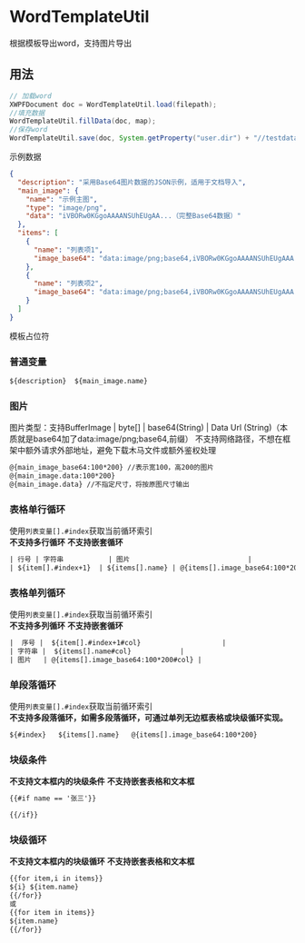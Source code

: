 # WordTemplateUtil

根据模板导出word，支持图片导出

## 用法

```java
// 加载word
XWPFDocument doc = WordTemplateUtil.load(filepath);
//填充数据
WordTemplateUtil.fillData(doc, map);
//保存word
WordTemplateUtil.save(doc, System.getProperty("user.dir") + "//testdata//result.docx");
```
示例数据

```json
{
  "description": "采用Base64图片数据的JSON示例，适用于文档导入",
  "main_image": {
    "name": "示例主图",
    "type": "image/png",
    "data": "iVBORw0KGgoAAAANSUhEUgAA...（完整Base64数据）"
  },
  "items": [
    {
      "name": "列表项1",
      "image_base64": "data:image/png;base64,iVBORw0KGgoAAAANSUhEUgAAA...（缩略）"
    },
    {
      "name": "列表项2",
      "image_base64": "data:image/png;base64,iVBORw0KGgoAAAANSUhEUgAAA...（缩略）"
    }
  ]
}
```
模板占位符
### 普通变量
```txt
${description}  ${main_image.name}
```
### 图片
图片类型：支持BufferImage | byte[] | base64(String) | Data Url (String)（本质就是base64加了data:image/png;base64,前缀）
 不支持网络路径，不想在框架中额外请求外部地址，避免下载木马文件或额外鉴权处理
```txt
@{main_image_base64:100*200} //表示宽100，高200的图片 
@{main_image.data:100*200}
@{main_image.data} //不指定尺寸，将按原图尺寸输出
```
### 表格单行循环
使用`列表变量[].#index`获取当前循环索引    
**不支持多行循环**
**不支持嵌套循环**
```txt
| 行号 | 字符串           | 图片                             |
| ${item[].#index+1}  | ${items[].name} | @{items[].image_base64:100*200} |
```

### 表格单列循环
使用`列表变量[].#index`获取当前循环索引    
**不支持多列循环**
**不支持嵌套循环**
```txt
|  序号 |  ${item[].#index+1#col}                    |
| 字符串 |  ${items[].name#col}            |
| 图片   | @{items[].image_base64:100*200#col} |
```
### 单段落循环
使用`列表变量[].#index`获取当前循环索引    
**不支持多段落循环，如需多段落循环，可通过单列无边框表格或块级循环实现。**
```txt
${#index}   ${items[].name}   @{items[].image_base64:100*200}
```
### 块级条件
**不支持文本框内的块级条件**
**不支持嵌套表格和文本框**
```txt
{{#if name == '张三'}}

{{/if}}

```
### 块级循环
**不支持文本框内的块级循环**
**不支持嵌套表格和文本框**
```txt
{{for item,i in items}}
${i} ${item.name}
{{/for}}
或
{{for item in items}}
${item.name}
{{/for}}
```
